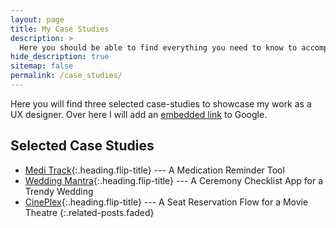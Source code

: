 ```yaml
---
layout: page
title: My Case Studies
description: >
  Here you should be able to find everything you need to know to accomplish the most common tasks when blogging with Hydejack.
hide_description: true
sitemap: false
permalink: /case_studies/
---
```


Here you will find three selected case-studies to showcase my work as a UX designer.
Over here I will add an [embedded link](https://www.google.com) to Google.

## Selected Case Studies
* [Medi Track]{:.heading.flip-title} --- A Medication Reminder Tool
* [Wedding Mantra]{:.heading.flip-title} --- A Ceremony Checklist App for a Trendy Wedding
* [CinePlex]{:.heading.flip-title} --- A Seat Reservation Flow for a Movie Theatre
{:.related-posts.faded}


[medi track]: medi_track.md
[wedding mantra]: wedding_mantra.md
[cineplex]: cineplex.md

